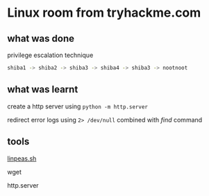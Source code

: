 # Linux room from tryhackme.com

## what was done
privilege escalation technique

```sh
shiba1 -> shiba2 -> shiba3 -> shiba4 -> shiba3 -> nootnoot
```

## what was learnt

create a http server using ```python -m http.server```

redirect error logs using ```2> /dev/null``` combined with *find* command

## tools 
[linpeas.sh][linpeas]

wget

http.server

[linpeas]: https://github.com/carlospolop/privilege-escalation-awesome-scripts-suite/tree/master/linPEAS

